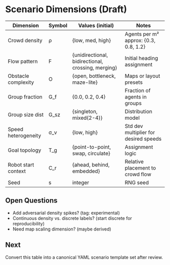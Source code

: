 # Scenario Dimensions (Draft)

Dimension | Symbol | Values (initial) | Notes
--------- | ------ | ---------------- | -----
Crowd density | ρ | {low, med, high} | Agents per m² approx: {0.3, 0.8, 1.2}
Flow pattern | F | {unidirectional, bidirectional, crossing, merging} | Initial heading assignment
Obstacle complexity | O | {open, bottleneck, maze-lite} | Maps or layout presets
Group fraction | G_f | {0.0, 0.2, 0.4} | Fraction of agents in groups
Group size dist | G_sz | {singleton, mixed(2-4)} | Distribution model
Speed heterogeneity | σ_v | {low, high} | Std dev multiplier for desired speeds
Goal topology | T_g | {point-to-point, swap, circulate} | Assignment logic
Robot start context | C_r | {ahead, behind, embedded} | Relative placement to crowd flow
Seed | s | integer | RNG seed

## Open Questions
- Add adversarial density spikes? (tag: experimental)
- Continuous density vs. discrete labels? (start discrete for reproducibility)
- Need map scaling dimension? (maybe derived)

## Next
Convert this table into a canonical YAML scenario template set after review.
